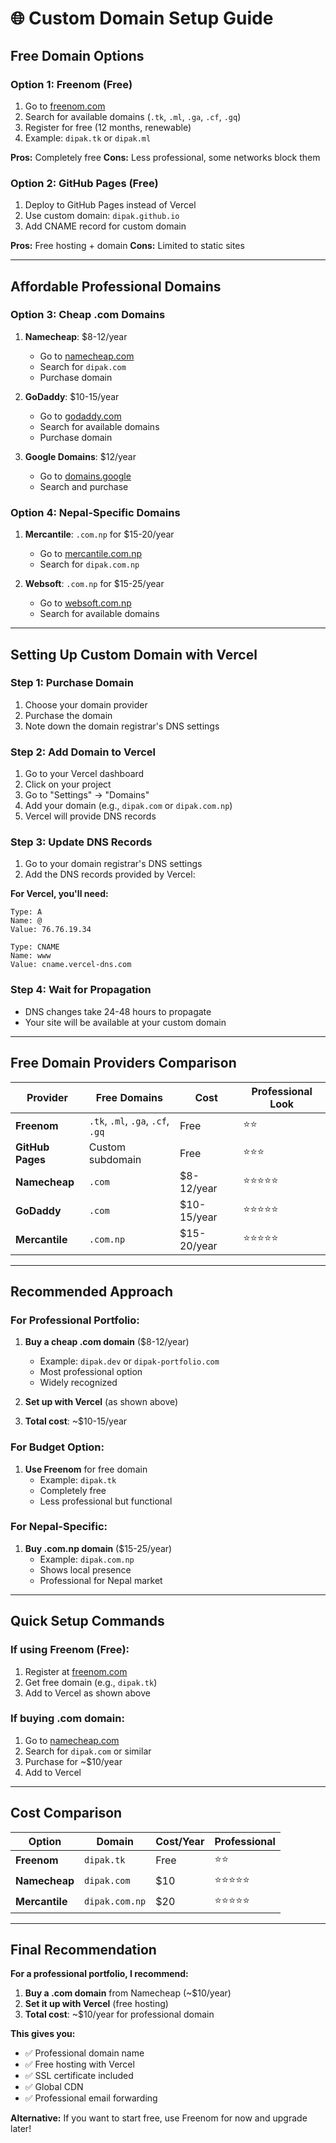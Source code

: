 # 🌐 Custom Domain Setup Guide

## **Free Domain Options**

### **Option 1: Freenom (Free)**
1. Go to [freenom.com](https://freenom.com)
2. Search for available domains (`.tk`, `.ml`, `.ga`, `.cf`, `.gq`)
3. Register for free (12 months, renewable)
4. Example: `dipak.tk` or `dipak.ml`

**Pros:** Completely free
**Cons:** Less professional, some networks block them

### **Option 2: GitHub Pages (Free)**
1. Deploy to GitHub Pages instead of Vercel
2. Use custom domain: `dipak.github.io`
3. Add CNAME record for custom domain

**Pros:** Free hosting + domain
**Cons:** Limited to static sites

---

## **Affordable Professional Domains**

### **Option 3: Cheap .com Domains**
1. **Namecheap**: $8-12/year
   - Go to [namecheap.com](https://namecheap.com)
   - Search for `dipak.com`
   - Purchase domain

2. **GoDaddy**: $10-15/year
   - Go to [godaddy.com](https://godaddy.com)
   - Search for available domains
   - Purchase domain

3. **Google Domains**: $12/year
   - Go to [domains.google](https://domains.google)
   - Search and purchase

### **Option 4: Nepal-Specific Domains**
1. **Mercantile**: `.com.np` for $15-20/year
   - Go to [mercantile.com.np](https://mercantile.com.np)
   - Search for `dipak.com.np`

2. **Websoft**: `.com.np` for $15-25/year
   - Go to [websoft.com.np](https://websoft.com.np)
   - Search for available domains

---

## **Setting Up Custom Domain with Vercel**

### **Step 1: Purchase Domain**
1. Choose your domain provider
2. Purchase the domain
3. Note down the domain registrar's DNS settings

### **Step 2: Add Domain to Vercel**
1. Go to your Vercel dashboard
2. Click on your project
3. Go to "Settings" → "Domains"
4. Add your domain (e.g., `dipak.com` or `dipak.com.np`)
5. Vercel will provide DNS records

### **Step 3: Update DNS Records**
1. Go to your domain registrar's DNS settings
2. Add the DNS records provided by Vercel:

**For Vercel, you'll need:**
```
Type: A
Name: @
Value: 76.76.19.34
```

```
Type: CNAME
Name: www
Value: cname.vercel-dns.com
```

### **Step 4: Wait for Propagation**
- DNS changes take 24-48 hours to propagate
- Your site will be available at your custom domain

---

## **Free Domain Providers Comparison**

| Provider | Free Domains | Cost | Professional Look |
|----------|--------------|------|-------------------|
| **Freenom** | `.tk`, `.ml`, `.ga`, `.cf`, `.gq` | Free | ⭐⭐ |
| **GitHub Pages** | Custom subdomain | Free | ⭐⭐⭐ |
| **Namecheap** | `.com` | $8-12/year | ⭐⭐⭐⭐⭐ |
| **GoDaddy** | `.com` | $10-15/year | ⭐⭐⭐⭐⭐ |
| **Mercantile** | `.com.np` | $15-20/year | ⭐⭐⭐⭐⭐ |

---

## **Recommended Approach**

### **For Professional Portfolio:**
1. **Buy a cheap .com domain** ($8-12/year)
   - Example: `dipak.dev` or `dipak-portfolio.com`
   - Most professional option
   - Widely recognized

2. **Set up with Vercel** (as shown above)
3. **Total cost**: ~$10-15/year

### **For Budget Option:**
1. **Use Freenom** for free domain
   - Example: `dipak.tk`
   - Completely free
   - Less professional but functional

### **For Nepal-Specific:**
1. **Buy .com.np domain** ($15-25/year)
   - Example: `dipak.com.np`
   - Shows local presence
   - Professional for Nepal market

---

## **Quick Setup Commands**

### **If using Freenom (Free):**
1. Register at [freenom.com](https://freenom.com)
2. Get free domain (e.g., `dipak.tk`)
3. Add to Vercel as shown above

### **If buying .com domain:**
1. Go to [namecheap.com](https://namecheap.com)
2. Search for `dipak.com` or similar
3. Purchase for ~$10/year
4. Add to Vercel

---

## **Cost Comparison**

| Option | Domain | Cost/Year | Professional |
|--------|--------|-----------|-------------|
| **Freenom** | `dipak.tk` | Free | ⭐⭐ |
| **Namecheap** | `dipak.com` | $10 | ⭐⭐⭐⭐⭐ |
| **Mercantile** | `dipak.com.np` | $20 | ⭐⭐⭐⭐⭐ |

---

## **Final Recommendation**

**For a professional portfolio, I recommend:**

1. **Buy a .com domain** from Namecheap (~$10/year)
2. **Set it up with Vercel** (free hosting)
3. **Total cost**: ~$10/year for professional domain

**This gives you:**
- ✅ Professional domain name
- ✅ Free hosting with Vercel
- ✅ SSL certificate included
- ✅ Global CDN
- ✅ Professional email forwarding

**Alternative:** If you want to start free, use Freenom for now and upgrade later!

